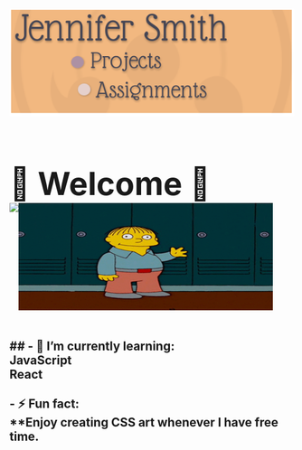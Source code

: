 # <img width="920" height="190" src='images/banner.png'/> <div align="left"><h1>🦋 Welcome 🦋<br> <div align="left"> <img src="images/hello.gif" width="450px" height="190px"><img align="left" src="https://github-readme-stats.vercel.app/api//?username=JenniferSmith007&theme=shades-of-purple" /></div> </h1></div>

## <div align="left">## - 🌱 **I’m currently learning:**<br><div align="left"> **JavaScript** <br> **React** </div> <br> - ⚡ **Fun fact:** <br> \*\*Enjoy creating CSS art whenever I have free time.</div>

<!--
**JenniferSmith007/JenniferSmith007** is a ✨ _special_ ✨ repository because its `README.md` (this file) appears on your GitHub profile.

Here are some ideas to get you started:

- 🔭 I’m currently working on ...
- 🌱 I’m currently learning ...
- 👯 I’m looking to collaborate on ...
- 🤔 I’m looking for help with ...
- 💬 Ask me about ...
- 📫 How to reach me: ...
- 😄 Pronouns: ...
- ⚡ Fun fact: ...
-->
